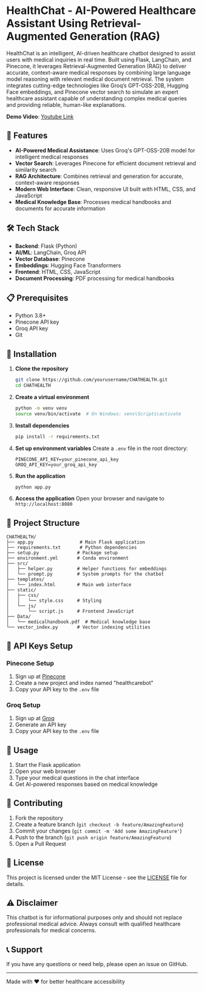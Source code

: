 # HealthChat - AI-Powered Healthcare Assistant Using Retrieval-Augmented Generation (RAG)

HealthChat is an intelligent, AI-driven healthcare chatbot designed to assist users with medical inquiries in real time. Built using Flask, LangChain, and Pinecone, it leverages Retrieval-Augmented Generation (RAG) to deliver accurate, context-aware medical responses by combining large language model reasoning with relevant medical document retrieval. The system integrates cutting-edge technologies like Groq’s GPT-OSS-20B, Hugging Face embeddings, and Pinecone vector search to simulate an expert healthcare assistant capable of understanding complex medical queries and providing reliable, human-like explanations.

**Demo Video**: [Youtube Link](https://youtube.com/video/rC3Nsc9B8Ys)

## 🚀 Features

- **AI-Powered Medical Assistance**: Uses Groq's GPT-OSS-20B model for intelligent medical responses
- **Vector Search**: Leverages Pinecone for efficient document retrieval and similarity search
- **RAG Architecture**: Combines retrieval and generation for accurate, context-aware responses
- **Modern Web Interface**: Clean, responsive UI built with HTML, CSS, and JavaScript
- **Medical Knowledge Base**: Processes medical handbooks and documents for accurate information

## 🛠️ Tech Stack

- **Backend**: Flask (Python)
- **AI/ML**: LangChain, Groq API
- **Vector Database**: Pinecone
- **Embeddings**: Hugging Face Transformers
- **Frontend**: HTML, CSS, JavaScript
- **Document Processing**: PDF processing for medical handbooks

## 📋 Prerequisites

- Python 3.8+
- Pinecone API key
- Groq API key
- Git

## 🔧 Installation

1. **Clone the repository**
   ```bash
   git clone https://github.com/yourusername/CHATHEALTH.git
   cd CHATHEALTH
   ```

2. **Create a virtual environment**
   ```bash
   python -m venv venv
   source venv/bin/activate  # On Windows: venv\Scripts\activate
   ```

3. **Install dependencies**
   ```bash
   pip install -r requirements.txt
   ```

4. **Set up environment variables**
   Create a `.env` file in the root directory:
   ```env
   PINECONE_API_KEY=your_pinecone_api_key
   GROQ_API_KEY=your_groq_api_key
   ```

5. **Run the application**
   ```bash
   python app.py
   ```

6. **Access the application**
   Open your browser and navigate to `http://localhost:8080`

## 📁 Project Structure

```
CHATHEALTH/
├── app.py                 # Main Flask application
├── requirements.txt       # Python dependencies
├── setup.py              # Package setup
├── environment.yml       # Conda environment
├── src/
│   ├── helper.py         # Helper functions for embeddings
│   └── prompt.py         # System prompts for the chatbot
├── templates/
│   └── index.html        # Main web interface
├── static/
│   ├── css/
│   │   └── style.css     # Styling
│   └── js/
│       └── script.js     # Frontend JavaScript
├── Data/
│   └── medicalhandbook.pdf  # Medical knowledge base
└── vector_index.py       # Vector indexing utilities
```

## 🔑 API Keys Setup

### Pinecone Setup
1. Sign up at [Pinecone](https://www.pinecone.io/)
2. Create a new project and index named "healthcarebot"
3. Copy your API key to the `.env` file

### Groq Setup
1. Sign up at [Groq](https://console.groq.com/)
2. Generate an API key
3. Copy your API key to the `.env` file

## 🚀 Usage

1. Start the Flask application
2. Open your web browser
3. Type your medical questions in the chat interface
4. Get AI-powered responses based on medical knowledge

## 🤝 Contributing

1. Fork the repository
2. Create a feature branch (`git checkout -b feature/AmazingFeature`)
3. Commit your changes (`git commit -m 'Add some AmazingFeature'`)
4. Push to the branch (`git push origin feature/AmazingFeature`)
5. Open a Pull Request

## 📝 License

This project is licensed under the MIT License - see the [LICENSE](LICENSE) file for details.

## ⚠️ Disclaimer

This chatbot is for informational purposes only and should not replace professional medical advice. Always consult with qualified healthcare professionals for medical concerns.

## 📞 Support

If you have any questions or need help, please open an issue on GitHub.

---

Made with ❤️ for better healthcare accessibility
